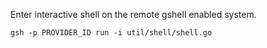 Enter interactive shell on the remote gshell enabled system.

```shell
gsh -p PROVIDER_ID run -i util/shell/shell.go
```